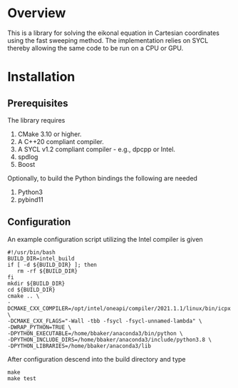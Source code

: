 # Overview

This is a library for solving the eikonal equation in Cartesian coordinates using the fast sweeping method.  The implementation relies on SYCL thereby allowing the same code to be run on a CPU or GPU.

# Installation

## Prerequisites

The library requires

   1. CMake 3.10 or higher.
   2. A C++20 compliant compiler.
   3. A SYCL v1.2 compliant compiler - e.g., dpcpp or Intel.
   4. spdlog
   5. Boost

Optionally, to build the Python bindings the following are needed

   1. Python3  
   2. pybind11

## Configuration

An example configuration script utilizing the Intel compiler is given

    #!/usr/bin/bash
    BUILD_DIR=intel_build
    if [ -d ${BUILD_DIR} ]; then
       rm -rf ${BUILD_DIR}
    fi
    mkdir ${BUILD_DIR}
    cd ${BUILD_DIR}
    cmake .. \
    -DCMAKE_CXX_COMPILER=/opt/intel/oneapi/compiler/2021.1.1/linux/bin/icpx \
    -DCMAKE_CXX_FLAGS="-Wall -tbb -fsycl -fsycl-unnamed-lambda" \
    -DWRAP_PYTHON=TRUE \
    -DPYTHON_EXECUTABLE=/home/bbaker/anaconda3/bin/python \
    -DPYTHON_INCLUDE_DIRS=/home/bbaker/anaconda3/include/python3.8 \
    -DPYTHON_LIBRARIES=/home/bbaker/anaconda3/lib

After configuration descend into the build directory and type

    make
    make test

